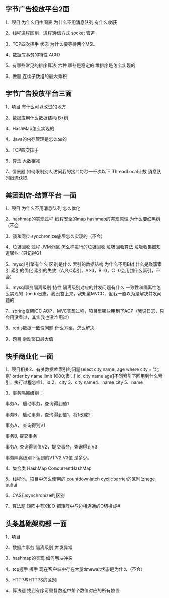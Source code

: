 ## 字节广告投放平台2面

1、项目 为什么用中间表 为什么不用消息队列 有什么收获

2、线程进程区别，进程通信方式 socket 管道

3、TCP四次挥手 状态 为什么要等待两个MSL 

4、数据库事务的特性 ACID

5、有哪些常见的排序算法 六种 哪些是稳定的 堆排序是怎么实现的

6、做题 连续子数组的最大乘积

## 字节广告投放平台三面

1、项目 有什么可以改进的地方

2、数据库用什么数据结构 B+树

3、HashMap怎么实现的

4、Java的内存管理是怎么做的

5、TCP四次挥手

6、算法 大数相减

7、情景题 如何限制别人访问我的接口每秒一千次以下 ThreadLocal计数 消息队列限流获取

## 美团到店-结算平台   一面

1、项目 为什么不用消息队列 怎么优化

2、hashmap的实现过程 线程安全的map hashmap的实现原理 为什么要红黑树（不会

3、锁和同步 synchronize底层怎么实现的（不会）

4、垃圾回收 过程 JVM分区 怎么样进行的垃圾回收 垃圾回收算法 垃圾收集器知道哪些（只记得G1

5、mysql 引擎有什么 区别是什么  索引的数据结构 为什么不用B树 什么是聚簇索引 索引的优化 索引的失效（A,B,C索引，A>0，B=0，C=0会用到什么索引，不会）

6、mysql事务隔离级别 特性 隔离级别对应的并发问题有什么 一致性和隔离性怎么实现的（undo日志，我没答上来，我知道MVCC，但我一直以为是解决并发问题的

7、spring框架IOC AOP，MVC实现过程，项目里哪些用到了AOP（我说日志，只会用没看过，其实我也没咋用过）

8、redis数据一致性问题 什么方案，怎么解决

9、题目 滑动窗口最大值

## 快手商业化 一面

1、项目相关2、有关数据库索引的问题select city,name, age where city = '北京' order by name limit 1000;表：[  id,  city  name  age]不同索引下回用到什么索引，执行过程怎样1、id 2、city 3、city name4、name city 5、name

3、事务隔离级别：

事务A， 启动事务，查询得到值1

事务B， 启动事务，查询得到值1，将1改成2

事务A， 查询得到V1

事务B, 提交事务

事务A, 查询得到值V2，提交事务，查询得到V3

事务隔离级别下读到的V1 V2 V3值 是多少。

4、集合类 HashMap ConcurrentHashMap

5、线程池，项目中怎么使用的 countdownlatch cyclicbarrier的区别(zhege buhui

6、CAS和synchronize的区别

7、算法题 矩阵中有X和O 把矩阵中与边相连通的O切换成#

## 头条基础架构部 一面

1、项目

2、数据库事务 隔离级别 并发异常

3、hashmap的实现 如何解决冲突 

4、tcp握手 挥手 现在客户端中存在大量timewait状态是为什么（不会）

5、HTTP与HTTPS的区别

6、算法题 找到有序可重复数组中某个数值对应的所有位置